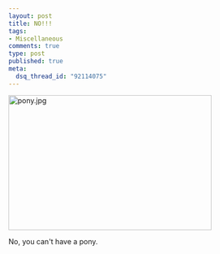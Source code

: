 ```yaml
--- 
layout: post
title: NO!!!
tags: 
- Miscellaneous
comments: true
type: post
published: true
meta: 
  dsq_thread_id: "92114075"
---
```

<img alt="pony.jpg" src="http://www.brethorsting.com/mt3/archives/images/ponysmall.jpg/pony.jpg" width="400" height="266" />

  No, you can't have a pony.
